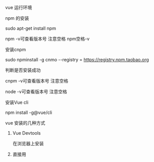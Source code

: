 vue 运行环境

npm 的安装

sudo apt-get install npm

npm -v可查看版本号 注意空格 npm空格-v

安装cnpm

sudo npminstall -g cnmo --registry = https://registry.npm.taobao.org

判断是否安装成功

cnpm -v可查看版本号 注意空格

node -v可查看版本号  注意空格

安装Vue cli



npm install -g@vue/cli

vue 安装的几种方式

1. Vue Devtools

   在浏览器上安装

2. 直接用<script>引入

   直接下载并用 <script> 标签引入, vue会被注册为一个全局变量

   CDN

   对于制作原型或学习,你可以这样使用最新版本

   ```html
   <script src = "https://cdn.jsdelivr.net/npm/vue/dist/vue.js></script>
   ```

3. NPM

   在用Vue构建大型应用时推荐使用NPM安装.NPM能很好地和webpack或Browserify模块打包器配合使用.同时Vue也提供配套工具来开发单文件组件

   ```
   npm install -g vue-cli
   vue init <template-name> <project-name>
   example:
   vue init webpack my-project
   ```



HTML内容模板(<template>)元素是一种用于保护客户端内容机制,该内容在加载页面时不会呈现,但随后可以在运行时使用JavaScript实例化



将模板视为一个可储存在文档中以便后续使用的内容片段,虽然解析器在加载页面时确实会处理<template>元素的内容,但这样做只是为了确保这些内容有效;但元素内容不会被渲染



属性

此元素仅包含全局属性



但,HTMLTemplateElement有个属性: content,这个属性是只读的DocumentFragment包含了模板所表示的DOM树



```
importNode
Document 对象的 importNode()方法创建的副本 Node
或 DocumentFragment 从另一文档,后面将要插入到当前文档中
导入的节点尚未包含在文档树中,要包含它,你需要调用的插入方法,如appendChild() 或 insertBefore() 与该节点是当前文档树


```

## vue组件构成

```
构造组件
Vue.component('组件名称',{
	data:function(){
	return{
		
	}
	},
	template:'<button></button>'
})
注意: 组件的data必须是一个函数

组件的构造
Vue.component('name',{
	data:function(){},
	template
})

使用组件

<div id = "use-component">
	<组件名称></组件名称>
</div>

new Vue({el: '#use-compoent'})

插槽:

子组件中有插槽,父组件中用东西来替换子组件中的插槽

这个东西可以是字符串,也可以是HTML代码,还可以是组件

在父组件内可以通过给模板的最外层标签上添加slot属性来确认模板对应的插槽

如果子组件没有包含一个<slot>元素,则该组件起始标签和结束标签之间的任何内容都会被抛弃

```

